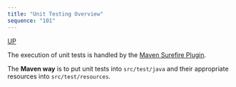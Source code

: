 ```yaml
---
title: "Unit Testing Overview"
sequence: "101"
---
```


[UP](/maven-index.html)


The execution of unit tests is handled by the
[Maven Surefire Plugin](https://maven.apache.org/surefire/maven-surefire-plugin/).

The **Maven way** is to put unit tests into `src/test/java` and their appropriate resources into `src/test/resources`.
